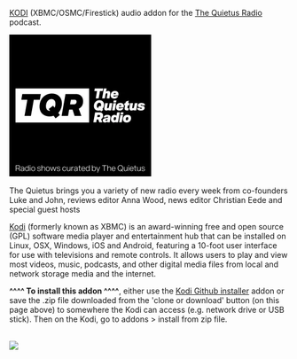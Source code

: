 <a href="kodi.tv">KODI<a> (XBMC/OSMC/Firestick) audio addon for the <a href="http://radio.thequietus.com">The Quietus Radio</a> podcast.<br>

<img src="https://github.com/leopheard/TheQuietusRadio/blob/master/resources/media/logo.jpg"><br>

The Quietus brings you a variety of new radio every week from co-founders Luke and John, reviews editor Anna Wood, news editor Christian Eede and special guest hosts<br>

<a href="www.kodi.tv">Kodi</a> (formerly known as XBMC) is an award-winning free and open source (GPL) software media player and entertainment hub that can be installed on Linux, OSX, Windows, iOS and Android, featuring a 10-foot user interface for use with televisions and remote controls. It allows users to play and view most videos, music, podcasts, and other digital media files from local and network storage media and the internet.<br>

<b>^^^^ To install this addon ^^^^</b>, either use the <a href="https://www.tvaddons.co/github-browser-kodi/">Kodi Github installer</a> addon or save the .zip file downloaded from the 'clone or download' button (on this page above) to somewhere the Kodi can access (e.g. network drive or USB stick). Then on the Kodi, go to addons > install from zip file.<br>

<br><a href="http://www.kodi.tv"><img src="https://kodi.tv/sites/default/files/page/field_image/about--devices.jpg">
